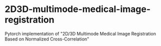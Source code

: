# 2D3D-multimode-medical-image-registration
Pytorch implementation of "2D/3D Multimode Medical Image Registration Based on Normalized Cross-Correlation"
